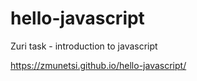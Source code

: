 # hello-javascript
Zuri task - introduction to javascript

https://zmunetsi.github.io/hello-javascript/
